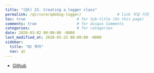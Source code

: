 ```yaml
---
title: "(Qt) 23. Creating a logger class"
permalink: /qt/core/qdebug-logger/                # link 직접 지정
toc: true                       # for Sub-title (On this page)
comments: true                  # for disqus Comments
categories:                     # for categories
date: 2020-03-02 00:00:00 -0000
last_modified_at: 2020-03-23 00:00:00 -0000
sidebar:
  title: "Qt 목차"
  nav: qt
---
```


* [Github](https://github.com/GoodayTH/qtci5-2)
